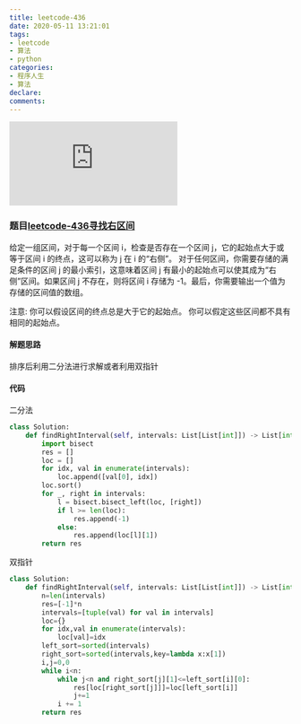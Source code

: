 ```yaml
---
title: leetcode-436
date: 2020-05-11 13:21:01
tags: 
- leetcode
- 算法
- python
categories: 
- 程序人生
- 算法
declare:
comments:
---
```


![图片](http://api.mtyqx.cn/api/random.php?38)
<!-- more -->

### 题目[leetcode-436寻找右区间](https://leetcode-cn.com/problems/find-right-interval/)

给定一组区间，对于每一个区间 i，检查是否存在一个区间 j，它的起始点大于或等于区间 i 的终点，这可以称为 j 在 i 的“右侧”。
对于任何区间，你需要存储的满足条件的区间 j 的最小索引，这意味着区间 j 有最小的起始点可以使其成为“右侧”区间。如果区间 j 不存在，则将区间 i 存储为 -1。最后，你需要输出一个值为存储的区间值的数组。

注意:
你可以假设区间的终点总是大于它的起始点。
你可以假定这些区间都不具有相同的起始点。


#### 解题思路
排序后利用二分法进行求解或者利用双指针

#### 代码
二分法

```python
class Solution:
    def findRightInterval(self, intervals: List[List[int]]) -> List[int]:
        import bisect
        res = []
        loc = []
        for idx, val in enumerate(intervals):
            loc.append([val[0], idx])
        loc.sort()
        for _, right in intervals:
            l = bisect.bisect_left(loc, [right])
            if l >= len(loc):
                res.append(-1)
            else:
                res.append(loc[l][1])
        return res
```


双指针
```python
class Solution:
    def findRightInterval(self, intervals: List[List[int]]) -> List[int]:
        n=len(intervals)
        res=[-1]*n
        intervals=[tuple(val) for val in intervals]
        loc={}
        for idx,val in enumerate(intervals):
            loc[val]=idx
        left_sort=sorted(intervals)
        right_sort=sorted(intervals,key=lambda x:x[1])
        i,j=0,0
        while i<n:
            while j<n and right_sort[j][1]<=left_sort[i][0]:
                res[loc[right_sort[j]]]=loc[left_sort[i]]
                j+=1
            i += 1
        return res
```